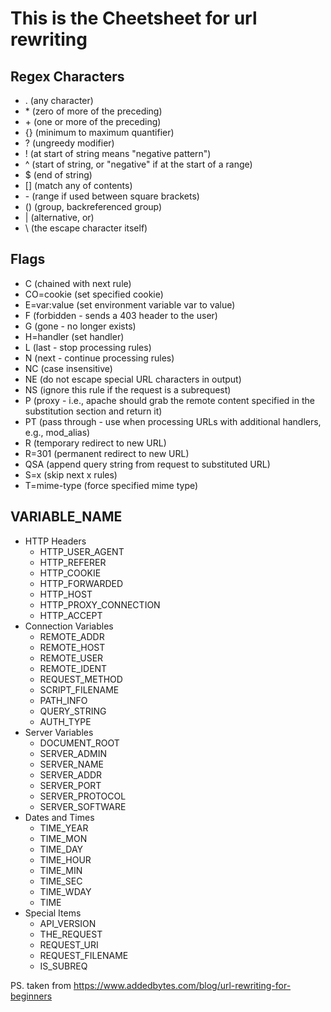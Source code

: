 <h1>This is the Cheetsheet for url rewriting</h1>

<h2>Regex Characters</h2>
<ul>
<li>. (any character)</li>
<li>* (zero of more of the preceding)</li>
<li>+ (one or more of the preceding)</li>
<li>{} (minimum to maximum quantifier)</li>
<li>? (ungreedy modifier)</li>
<li>! (at start of string means "negative pattern")</li>
<li>^ (start of string, or "negative" if at the start of a range)</li>
<li>$ (end of string)</li>
<li>[] (match any of contents)</li>
<li>- (range if used between square brackets)</li>
<li>() (group, backreferenced group)</li>
<li>| (alternative, or)</li>
<li>\ (the escape character itself)</li>

</ul>




<h2>Flags</h2>
<ul>
<li>C (chained with next rule)</li>
<li>CO=cookie (set specified cookie)</li>
<li>E=var:value (set environment variable var to value)</li>
<li>F (forbidden - sends a 403 header to the user)</li>
<li>G (gone - no longer exists)</li>
<li>H=handler (set handler)</li>
<li>L (last - stop processing rules)</li>
<li>N (next - continue processing rules)</li>
<li>NC (case insensitive)</li>
<li>NE (do not escape special URL characters in output)</li>
<li>NS (ignore this rule if the request is a subrequest)</li>
<li>P (proxy - i.e., apache should grab the remote content specified in the substitution section and return it)</li>
<li>
PT (pass through - use when processing URLs with additional handlers, e.g., mod_alias)</li>
<li>R (temporary redirect to new URL)</li>
<li>R=301 (permanent redirect to new URL)</li>
<li>QSA (append query string from request to substituted URL)</li>
<li>S=x (skip next x rules)</li>
<li>T=mime-type (force specified mime type)</li>


</ul>


<h2>VARIABLE_NAME</h2>

<ul>
<li>
  HTTP Headers
  <ul>
    <li>HTTP_USER_AGENT</li>
    <li>HTTP_REFERER</li>
    <li>HTTP_COOKIE</li>
    <li>HTTP_FORWARDED</li>
    <li>HTTP_HOST</li>
    <li>HTTP_PROXY_CONNECTION</li>
    <li>HTTP_ACCEPT</li>
  </ul>
</li>
<li>
  Connection Variables
  <ul>
        <li>REMOTE_ADDR</li>
        <li>REMOTE_HOST</li>
        <li>REMOTE_USER</li>
        <li>REMOTE_IDENT</li>
        <li>REQUEST_METHOD</li>
        <li>SCRIPT_FILENAME</li>
        <li>PATH_INFO</li>
        <li>QUERY_STRING</li>
        <li>AUTH_TYPE</li>
  </ul>
</li>
<li>
    Server Variables
    <ul>
       <li>DOCUMENT_ROOT</li>
       <li>SERVER_ADMIN</li>
       <li>SERVER_NAME</li>
       <li>SERVER_ADDR</li>
       <li>SERVER_PORT</li>
       <li>SERVER_PROTOCOL</li>
       <li>SERVER_SOFTWARE</li>
    </ul>
</li>
<li>
    Dates and Times
    <ul>
        <li>TIME_YEAR</li>
        <li>TIME_MON</li>
        <li>TIME_DAY</li>
        <li>TIME_HOUR</li>
        <li>TIME_MIN</li>
        <li>TIME_SEC</li>
        <li>TIME_WDAY</li>
        <li>TIME</li>
    </ul>
</li>
<li>
    Special Items
    <ul>
        <li>API_VERSION</li>
        <li>THE_REQUEST</li>
        <li>REQUEST_URI</li>
        <li>REQUEST_FILENAME</li>
        <li>IS_SUBREQ</li>
    </ul>
</li>
</ul>

PS. taken from https://www.addedbytes.com/blog/url-rewriting-for-beginners
